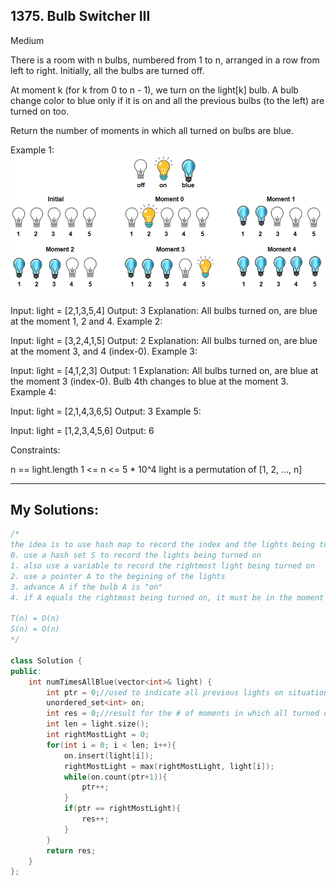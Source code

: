 ## 1375. Bulb Switcher III
Medium

There is a room with n bulbs, numbered from 1 to n, arranged in a row from left to right. Initially, all the bulbs are turned off.

At moment k (for k from 0 to n - 1), we turn on the light[k] bulb. A bulb change color to blue only if it is on and all the previous bulbs (to the left) are turned on too.

Return the number of moments in which all turned on bulbs are blue.

 

Example 1:
![](https://github.com/fengyanglin09/LeetCodeSolutionsC-/blob/master/images/Leetcode1375.%20Bulb%20Switcher%20III.png)


Input: light = [2,1,3,5,4]
Output: 3
Explanation: All bulbs turned on, are blue at the moment 1, 2 and 4.
Example 2:

Input: light = [3,2,4,1,5]
Output: 2
Explanation: All bulbs turned on, are blue at the moment 3, and 4 (index-0).
Example 3:

Input: light = [4,1,2,3]
Output: 1
Explanation: All bulbs turned on, are blue at the moment 3 (index-0).
Bulb 4th changes to blue at the moment 3.
Example 4:

Input: light = [2,1,4,3,6,5]
Output: 3
Example 5:

Input: light = [1,2,3,4,5,6]
Output: 6
 

Constraints:

n == light.length
1 <= n <= 5 * 10^4
light is a permutation of  [1, 2, ..., n]


----------------------------------------------
## My Solutions:
```c++
/*
the idea is to use hash map to record the index and the lights being turned on
0. use a hash set S to record the lights being turned on
1. also use a variable to record the rightmost light being turned on
2. use a pointer A to the begining of the lights
3. advance A if the bulb A is "on"
4. if A equals the rightmost being turned on, it must be in the moment in which all turned on bulbs are blue

T(n) = O(n)
S(n) = O(n)
*/

class Solution {
public:
    int numTimesAllBlue(vector<int>& light) {
        int ptr = 0;//used to indicate all previous lights on situation
        unordered_set<int> on;
        int res = 0;//result for the # of moments in which all turned on bulbs are blue
        int len = light.size();
        int rightMostLight = 0;
        for(int i = 0; i < len; i++){
            on.insert(light[i]);
            rightMostLight = max(rightMostLight, light[i]);
            while(on.count(ptr+1)){
                ptr++;
            }
            if(ptr == rightMostLight){
                res++;
            }
        }
        return res;
    }
};
```
